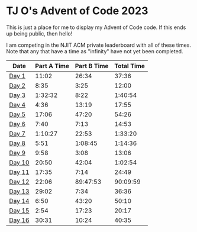 # TJ O's Advent of Code 2023

This is just a place for me to display my Advent of Code code. If this ends up being public, then hello!

I am competing in the NJIT ACM private leaderboard with all of these times. Note that any that have a time as "infinity" have not yet been completed.

| Date | Part A Time | Part B Time | Total Time |
|---|---|---|---|
| [Day 1](notes/01.md) | 11:02 | 26:34 | 37:36 |
| [Day 2](notes/02.md) | 8:35 | 3:25 | 12:00 |
| [Day 3](notes/03.md) | 1:32:32 | 8:22 | 1:40:54 |
| [Day 4](notes/04.md) | 4:36 | 13:19 | 17:55 |
| [Day 5](notes/05.md) | 17:06 | 47:20 | 54:26 | 
| [Day 6](notes/06.md) | 7:40 | 7:13 | 14:53 |
| [Day 7](notes/07.md) | 1:10:27 | 22:53 | 1:33:20 |
| [Day 8](notes/08.md) | 5:51 | 1:08:45 | 1:14:36 |
| [Day 9](notes/09.md) | 9:58 | 3:08 | 13:06 |
| [Day 10](notes/10.md) | 20:50 | 42:04 | 1:02:54 |
| [Day 11](notes/11.md) | 17:35 | 7:14 | 24:49 |
| [Day 12](notes/12.md) | 22:06 | 89:47:53 | 90:09:59 |
| [Day 13](notes/13.md) | 29:02 | 7:34 | 36:36 | 
| [Day 14](notes/14.md) | 6:50 | 43:20 | 50:10 |
| [Day 15](notes/15.md) | 2:54 | 17:23 | 20:17 |
| [Day 16](notes/16.md) | 30:31 | 10:24 | 40:35 |